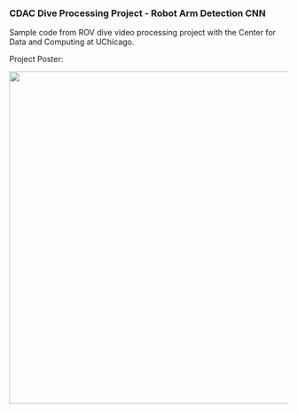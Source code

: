 ### CDAC Dive Processing Project - Robot Arm Detection CNN

Sample code from ROV dive video processing project with the Center for Data and Computing at UChicago.

Project Poster:

<img src=".jpeg" width="600"/>

